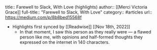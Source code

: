title:: Farewell to Slack, With Love (highlights)
author:: [[Merci Victoria Grace]]
full-title:: "Farewell to Slack, With Love"
category:: #articles
url:: https://medium.com/p/8b8bed15568f

- Highlights first synced by [[Readwise]] [[Nov 18th, 2022]]
	- In that moment, I saw this person as they really were — a flawed person like me, with opinions and half-formed thoughts they expressed on the internet in 140 characters.